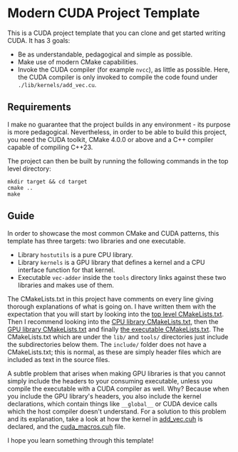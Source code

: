 # Modern CUDA Project Template

This is a CUDA project template that you can clone and get started writing CUDA. It has 3 goals:
- Be as understandable, pedagogical and simple as possible.
- Make use of modern CMake capabilities.
- Invoke the CUDA compiler (for example `nvcc`), as little as possible. Here, the CUDA compiler is only invoked to compile the code found under `./lib/kernels/add_vec.cu`.

## Requirements

I make no guarantee that the project builds in any environment - its purpose is more pedagogical. Nevertheless, in order to be able to build this project, you need the CUDA toolkit, CMake 4.0.0 or above and a C++ compiler capable of compiling C++23.

The project can then be built by running the following commands in the top level directory:

```
mkdir target && cd target
cmake ..
make
```


## Guide

In order to showcase the most common CMake and CUDA patterns, this template has three targets: two libraries and one executable.
- Library `hostutils` is a pure CPU library.
- Library `kernels` is a GPU library that defines a kernel and a CPU interface function for that kernel.
- Executable `vec-adder` inside the `tools` directory links against these two libraries and makes use of them.

The CMakeLists.txt in this project have comments on every line giving thorough explanations of what is going on.
I have written them with the expectation that you will start by looking into the [top level CMakeLists.txt](CMakeLists.txt). Then I recommend looking into the [CPU library CMakeLists.txt](lib/hostutils/CMakeLists.txt), then the [GPU library CMakeLists.txt](lib/kernels/CMakeLists.txt) and finally [the executable CMakeLists.txt](tools/vec-adder/CMakeLists.txt). The CMakeLists.txt which are under the `lib/` and `tools/` directories just include the subdirectories below them.
The `include/` folder does not have a CMakeLists.txt; this is normal, as these are simply header files which are included as text in the source files.

A subtle problem that arises when making GPU libraries is that you cannot simply include the headers to your consuming executable, unless you compile the executable with a CUDA compiler as well. Why? Because when you include the GPU library's headers, you also include the kernel declarations, which contain things like `__global__` or CUDA device calls which the host compiler doesn't understand.
For a solution to this problem and its explanation, take a look at how the kernel in [add_vec.cuh](include/kernels/add_vec.cuh) is declared, and the [cuda_macros.cuh](include/cuda_macros.cuh) file.

I hope you learn something through this template!
